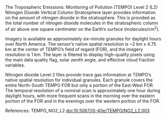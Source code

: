 The Tropospheric Emissions: Monitoring of Pollution (TEMPO) Level 2 (L2) Nitrogen Dioxide Vertical Column Stratosphere layer provides information on the amount of nitrogen dioxide in the stratosphere. This is provided as the total number of nitrogen dioxide molecules in the stratospheric column of air above one square centimeter on the Earth’s surface (molecules/cm<sup>2</sup>).

Imagery is available as approximately six-minute granules for daylight hours over North America. The sensor’s native spatial resolution is ~2 km x 4.75 km at the center of TEMPO’s field of regard (FOR), and the imagery resolution is 1 km. The layer is filtered to display high-quality pixels using the main data quality flag, solar zenith angle, and effective cloud fraction variables.

Nitrogen dioxide Level 2 files provide trace gas information at TEMPO’s native spatial resolution for individual granules. Each granule covers the entire North-South TEMPO FOR but only a portion of the East-West FOR. The temporal resolution of a nominal scan is approximately one hour during daylight hours, with more frequent scans in the morning over the eastern portion of the FOR and in the evenings over the western portion of the FOR.

References: TEMPO_NO2_L2 [doi:10.5067/IS-40e/TEMPO/NO2_L2.003](https://doi.org/10.5067/IS-40e/TEMPO/NO2_L2.003)